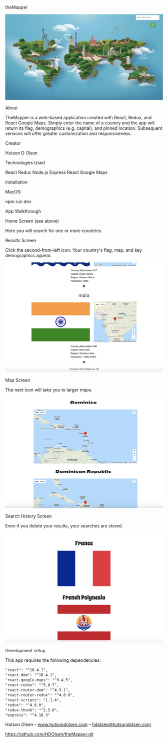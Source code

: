 theMapper <i class="far fa-map"></i>

<img src="PNG/theMapper.png"></img>

About

TheMapper is a web-based application created with React, Redux, and React Google Maps.  Simply enter the name of a country and the app will return its flag, demographics (e.g. capital), and pinned location.  Subsequent versions will offer greater customization and responsiveness.

Creator

Hutson D Olsen

Technologies Used

React
Redux
Node.js
Express
React Google Maps

Installation

MacOS:

npm run dev 

App Walkthrough

Home Screen (see above)

Here you will search for one or more countries.  

Results Screen

Click the second-from-left icon.  Your country's flag, map, and key demographics appear.

<img src="PNG/theMapper_Res.png"></img>


Map Screen

The next icon will take you to larger maps.  

<img src="PNG/theMapper_Map.png"></img>


Search History Screen

Even if you delete your results, your searches are stored.  

<img src="PNG/theMapper_SearchA.png"></img>


Development setup

This app requires the following dependencies:

    "react": "^16.4.1",
    "react-dom": "^16.4.1",
    "react-google-maps": "^9.4.5",
    "react-redux": "^5.0.7",
    "react-router-dom": "^4.3.1",
    "react-router-redux": "^4.0.8",
    "react-scripts": "1.1.4",
    "redux": "^4.0.0",
    "redux-thunk": "^2.3.0",
    "express": "^4.16.3"

Hutson Olsen – www.hutsondolsen.com – hdolsen@hutsondolsen.com

https://github.com/HDOlsen/theMapper.git
